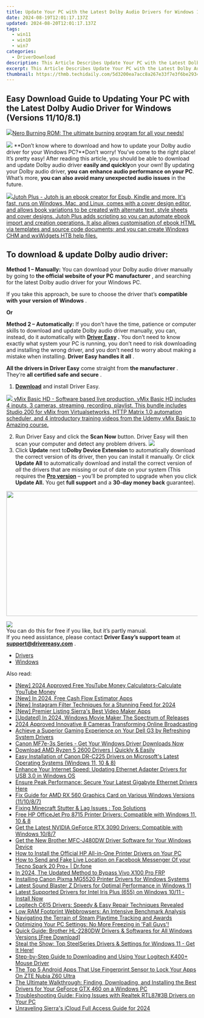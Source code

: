 ```yaml
---
title: Update Your PC with the Latest Dolby Audio Drivers for Windows 11, 10 & 8.1 - Get Them Here!
date: 2024-08-19T12:01:17.137Z
updated: 2024-08-20T12:01:17.137Z
tags:
  - win11
  - win10
  - win7
categories:
  - DriverDownload
description: This Article Describes Update Your PC with the Latest Dolby Audio Drivers for Windows 11, 10 & 8.1 - Get Them Here!
excerpt: This Article Describes Update Your PC with the Latest Dolby Audio Drivers for Windows 11, 10 & 8.1 - Get Them Here!
thumbnail: https://thmb.techidaily.com/5d3200ea7acc8a267e33f7e3f6be29344352dcba610c7cb281d20c740b294fae.jpg
---
```


## Easy Download Guide to Updating Your PC with the Latest Dolby Audio Driver for Windows (Versions 11/10/8.1)

<!-- affiliate ads begin -->
<a href="https://store.nero.com/order/checkout.php?PRODS=39694080&QTY=1&AFFILIATE=108875&CART=1"><img src="http://cdnwww.nero.com/nero-com-wAssets/img/banners/2023/nbr/fire/Screenshot_1red_gb.jpg" border="0">Nero Burning ROM:
The ultimate burning program for all your needs!</a>
<!-- affiliate ads end -->
![](https://images.drivereasy.com/wp-content/uploads/2019/01/snap000424-300x186.png)   **Don’t know where to download and how to update your Dolby audio driver for your Windows PC?**Don’t worry! You’ve come to the right place! It’s pretty easy! After reading this article, you should be able to download and update Dolby audio driver **easily and quickly**on your own! By updating your Dolby audio driver, **you**  **can**  **enhance audio performance on your PC**. What’s more, **you can also avoid many unexpected audio issues**  in the future.

<!-- affiliate ads begin -->
<a href="https://secure.2checkout.com/order/checkout.php?PRODS=4699091&QTY=1&AFFILIATE=108875&CART=1"><img src="https://secure.avangate.com/images/merchant/bccefcc1b1eee9eca3ae4f5c1a281482/products/1_jutoh-logo-1200x1600.jpg" border="0">Jutoh Plus -  Jutoh is an ebook creator for Epub, Kindle and more. It's fast, runs on Windows, Mac, and Linux, comes with a cover design editor, and allows book variations to be created with alternate text, style sheets and cover designs. Jutoh Plus adds scripting so you can automate ebook import and creation operations. It also allows customisation of ebook HTML via templates and source code documents; and you can create Windows CHM and wxWidgets HTB help files. </a>
<!-- affiliate ads end -->
## **To download & update Dolby audio driver:**

**Method 1 – Manually:**  You can download your Dolby audio driver manually by going to **the official website of your PC** **manufacturer**  , and searching for the latest Dolby audio driver for your Windows PC.

 If you take this approach, be sure to choose the driver that’s **compatible with** **your version of Windows** .

**Or**

**Method 2 – Automatically:**   If you don’t have the time, patience or computer skills to download and update Dolby audio driver manually, you can, instead, do it automatically with **[Driver Easy](https://tools.techidaily.com/drivereasy/download/) .**  You don’t need to know exactly what system your PC is running, you don’t need to risk downloading and installing the wrong driver, and you don’t need to worry about making a mistake when installing. **Driver Easy handles it all** .

**All the drivers in Driver Easy** come straight from **the manufacturer** . They‘re **all certified safe and secure** .

1. **[Download](https://tools.techidaily.com/drivereasy/download/)**  and install Driver Easy.
<!-- affiliate ads begin -->
<a href="https://secure.2checkout.com/order/checkout.php?PRODS=4718728&QTY=1&AFFILIATE=108875&CART=1"> <img src="https://secure.avangate.com/images/merchant/ce9a6fb2becc2d235e62b125e9260102/products/vMixCallScreenshot1-large.jpg" border="0"> vMix Basic HD - Software based live production. vMix Basic HD includes 4 inputs, 3 cameras, streaming, recording, playlist. 
This bundle includes Studio 200 for vMix from Virtualsetworks, HTTP Matrix 1.0 automation scheduler, and 4 introductory training videos from the Udemy vMix Basic to Amazing course. </a>
<!-- affiliate ads end -->
2. Run Driver Easy and click the **Scan Now**  button. Driver Easy will then scan your computer and detect any problem drivers. ![](https://images.drivereasy.com/wp-content/uploads/2019/01/snap000425.png)
3. Click **Update**  next to**Dolby Device Extension** to automatically download the correct version of its driver, then you can install it manually. Or click **Update All**  to automatically download and install the correct version of _all_  the drivers that are missing or out of date on your system (This requires the **[Pro version](https://tools.techidaily.com/drivereasy/download/)**  – you’ll be prompted to upgrade when you click **Update All.** You get **full support**  and a **30-day money back**  guarantee).  
<!-- affiliate ads begin -->
<a href="https://ursime.pxf.io/c/5597632/2092236/16384" target="_top" id="2092236"><img src="//a.impactradius-go.com/display-ad/16384-2092236" border="0" alt="" width="1920" height="329"/></a><img height="0" width="0" src="https://imp.pxf.io/i/5597632/2092236/16384" style="position:absolute;visibility:hidden;" border="0" />
<!-- affiliate ads end -->
![](https://images.drivereasy.com/wp-content/uploads/2019/01/snap000426.png)  
 You can do this for free if you like, but it’s partly manual.  
 If you need assistance, please contact **Driver Easy’s support team** at [**support@drivereasy.com**](https://tools.techidaily.com/drivereasy/download/) .

* [Drivers](https://tools.techidaily.com/drivereasy/download/)
* [Windows](https://tools.techidaily.com/drivereasy/download/)

<ins class="adsbygoogle"
     style="display:block"
     data-ad-format="autorelaxed"
     data-ad-client="ca-pub-7571918770474297"
     data-ad-slot="1223367746"></ins>



<ins class="adsbygoogle"
     style="display:block"
     data-ad-client="ca-pub-7571918770474297"
     data-ad-slot="8358498916"
     data-ad-format="auto"
     data-full-width-responsive="true"></ins>

<span class="atpl-alsoreadstyle">Also read:</span>
<div><ul>
<li><a href="https://youtube-data.techidaily.com/024-approved-free-youtube-money-calculators-calculate-youtube-money/"><u>[New] 2024 Approved  Free YouTube Money Calculators-Calculate YouTube Money</u></a></li>
<li><a href="https://eaxpv-info.techidaily.com/new-in-2024-free-cash-flow-estimator-apps/"><u>[New] In 2024, Free Cash Flow Estimator Apps</u></a></li>
<li><a href="https://instagram-clips.techidaily.com/new-instagram-filter-techniques-for-a-stunning-feed-for-2024/"><u>[New] Instagram Filter Techniques for a Stunning Feed for 2024</u></a></li>
<li><a href="https://extra-support.techidaily.com/new-premier-listing-sierras-best-video-maker-apps/"><u>[New] Premier Listing  Sierra's Best Video Maker Apps</u></a></li>
<li><a href="https://fox-glue.techidaily.com/updated-in-2024-windows-movie-maker-the-spectrum-of-releases/"><u>[Updated] In 2024, Windows Movie Maker  The Spectrum of Releases</u></a></li>
<li><a href="https://some-knowledge.techidaily.com/2024-approved-innovative-8-cameras-transforming-online-broadcasting/"><u>2024 Approved  Innovative 8 Cameras Transforming Online Broadcasting</u></a></li>
<li><a href="https://hardware-help.techidaily.com/achieve-a-superior-gaming-experience-on-your-dell-g3-by-refreshing-system-drivers/"><u>Achieve a Superior Gaming Experience on Your Dell G3 by Refreshing System Drivers</u></a></li>
<li><a href="https://hardware-help.techidaily.com/canon-mf7e-3s-series-get-your-windows-driver-downloads-now/"><u>Canon MF7e-3s Series - Get Your Windows Driver Downloads Now</u></a></li>
<li><a href="https://hardware-help.techidaily.com/download-amd-ryzen-5-2600-drivers-quickly-and-easily/"><u>Download AMD Ryzen 5 2600 Drivers | Quickly & Easily</u></a></li>
<li><a href="https://hardware-help.techidaily.com/easy-installation-of-canon-dr-c225-drivers-on-microsofts-latest-operating-systems-windows-11-10-and-8/"><u>Easy Installation of Canon DR-C225 Drivers on Microsoft's Latest Operating Systems (Windows 11, 10 & 8)</u></a></li>
<li><a href="https://hardware-help.techidaily.com/enhance-your-internet-speed-updating-ethernet-adapter-drivers-for-usb-30-in-windows-os/"><u>Enhance Your Internet Speed: Updating Ethernet Adapter Drivers for USB 3.0 in Windows OS</u></a></li>
<li><a href="https://hardware-help.techidaily.com/ensure-peak-performance-secure-your-latest-gigabyte-ethernet-drivers-here/"><u>Ensure Peak Performance: Secure Your Latest Gigabyte Ethernet Drivers Here</u></a></li>
<li><a href="https://hardware-help.techidaily.com/fix-guide-for-amd-rx-560-graphics-card-on-various-windows-versions-111087/"><u>Fix Guide for AMD RX 560 Graphics Card on Various Windows Versions (11/10/8/7)</u></a></li>
<li><a href="https://program-issues.techidaily.com/fixing-minecraft-stutter-and-lag-issues-top-solutions/"><u>Fixing Minecraft Stutter & Lag Issues : Top Solutions</u></a></li>
<li><a href="https://hardware-help.techidaily.com/free-hp-officejet-pro-8715-printer-drivers-compatible-with-windows-11-10-and-8/"><u>Free HP OfficeJet Pro 8715 Printer Drivers: Compatible with Windows 11, 10 & 8</u></a></li>
<li><a href="https://hardware-help.techidaily.com/get-the-latest-nvidia-geforce-rtx-3090-drivers-compatible-with-windows-1087/"><u>Get the Latest NVIDIA GeForce RTX 3090 Drivers: Compatible with Windows 10/8/7</u></a></li>
<li><a href="https://hardware-help.techidaily.com/get-the-new-brother-mfc-j480dw-driver-software-for-your-windows-device/"><u>Get the New Brother MFC-J480DW Driver Software for Your Windows Device</u></a></li>
<li><a href="https://hardware-help.techidaily.com/how-to-install-the-official-hp-all-in-one-printer-drivers-on-your-pc/"><u>How to Install the Official HP All-in-One Printer Drivers on Your PC</u></a></li>
<li><a href="https://location-social.techidaily.com/how-to-send-and-fake-live-location-on-facebook-messenger-of-your-tecno-spark-20-proplus-drfone-by-drfone-virtual-android/"><u>How to Send and Fake Live Location on Facebook Messenger Of your Tecno Spark 20 Pro+ | Dr.fone</u></a></li>
<li><a href="https://bypass-frp.techidaily.com/in-2024-the-updated-method-to-bypass-vivo-x100-pro-frp-by-drfone-android/"><u>In 2024, The Updated Method to Bypass Vivo X100 Pro FRP</u></a></li>
<li><a href="https://hardware-help.techidaily.com/installing-canon-pixma-mg5520-printer-drivers-for-windows-systems/"><u>Installing Canon Pixma MG5520 Printer Drivers for Windows Systems</u></a></li>
<li><a href="https://hardware-help.techidaily.com/latest-sound-blaster-z-drivers-for-optimal-performance-in-windows-11/"><u>Latest Sound Blaster Z Drivers for Optimal Performance in Windows 11</u></a></li>
<li><a href="https://hardware-help.techidaily.com/1722969060661-latest-supported-drivers-for-intel-iris-plus-655-on-windows-1011-install-now/"><u>Latest Supported Drivers for Intel Iris Plus (655) on Windows 10/11 - Install Now</u></a></li>
<li><a href="https://hardware-help.techidaily.com/logitech-c615-drivers-speedy-and-easy-repair-techniques-revealed/"><u>Logitech C615 Drivers: Speedy & Easy Repair Techniques Revealed</u></a></li>
<li><a href="https://windows11.techidaily.com/low-ram-footprint-webbrowsers-an-intensive-benchmark-analysis/"><u>Low RAM Footprint Webbrowsers: An Intensive Benchmark Analysis</u></a></li>
<li><a href="https://games-able.techidaily.com/navigating-the-terrain-of-steam-playtime-tracking-and-awards/"><u>Navigating the Terrain of Steam Playtime Tracking and Awards</u></a></li>
<li><a href="https://win-answers.techidaily.com/1723007996455-optimizing-your-pc-settings-no-more-freezing-in-fall-guys/"><u>Optimizing Your PC Settings: No More Freezing in 'Fall Guys'!</u></a></li>
<li><a href="https://hardware-help.techidaily.com/quick-guide-brother-hl-2280dw-drivers-and-softwares-for-all-windows-versions-free-download/"><u>Quick Guide: Brother HL-2280DW Drivers & Softwares for All Windows Versions [Free Download]</u></a></li>
<li><a href="https://hardware-help.techidaily.com/1722975652901-steal-the-show-top-steelseries-drivers-and-settings-for-windows-11-get-it-here/"><u>Steal the Show: Top SteelSeries Drivers & Settings for Windows 11 - Get It Here!</u></a></li>
<li><a href="https://hardware-help.techidaily.com/step-by-step-guide-to-downloading-and-using-your-logitech-k400plus-mouse-driver/"><u>Step-by-Step Guide to Downloading and Using Your Logitech K400+ Mouse Driver</u></a></li>
<li><a href="https://unlock-android.techidaily.com/the-top-5-android-apps-that-use-fingerprint-sensor-to-lock-your-apps-on-zte-nubia-z60-ultra-by-drfone-android/"><u>The Top 5 Android Apps That Use Fingerprint Sensor to Lock Your Apps On ZTE Nubia Z60 Ultra</u></a></li>
<li><a href="https://hardware-help.techidaily.com/the-ultimate-walkthrough-finding-downloading-and-installing-the-best-drivers-for-your-geforce-gtx-460-on-a-windows-pc/"><u>The Ultimate Walkthrough: Finding, Downloading, and Installing the Best Drivers for Your GeForce GTX 460 on a Windows PC</u></a></li>
<li><a href="https://hardware-help.techidaily.com/troubleshooting-guide-fixing-issues-with-realtek-rtl873b-drivers-on-your-pc/"><u>Troubleshooting Guide: Fixing Issues with Realtek RTL87#3B Drivers on Your PC</u></a></li>
<li><a href="https://some-skills.techidaily.com/unraveling-sierras-icloud-full-access-guide-for-2024/"><u>Unraveling Sierra's iCloud  Full Access Guide for 2024</u></a></li>
</ul></div>

